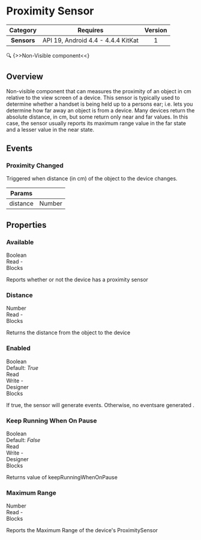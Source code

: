 # Proximity Sensor

| Category | Requires | Version |
|:--------:|:-------:|:--------:|
|**Sensors**|<span class="chip chip-any">API 19, Android 4.4 - 4.4.4 KitKat</span>|<span class="chip chip-number">1</span>|

:mag: {>>Non-Visible component<<}

## Overview

Non-visible component that can measures the proximity of an object in cm relative to the view screen of a device. This sensor is typically used to determine whether a handset is being held up to a persons ear; i.e. lets you determine how far away an object is from a device. Many devices return the absolute distance, in cm, but some return only near and far values. In this case, the sensor usually reports its maximum range value in the far state and a lesser value in the near state.

## Events

### Proximity Changed

Triggered when distance (in cm) of the object to the device changes.

<div class="block" ai2-block="event" not-rendered="true" value="%7B%22componentName%22:%20%22Proximity%20Sensor%22,%20%22name%22:%20%22Proximity%20Changed%22,%20%22param%22:%20%5B%22distance%22%5D%7D"></div>

| Params | []() |
|--------|------|
|distance|<span class="chip chip-number">Number</span>|

## Properties

### Available

<span style="user-select: none; white-space:pre-wrap;"><span class="chip chip-boolean">Boolean</span>          <span class="chip chip-rw">Read</span> - <span class="chip chip-bd">Blocks</span>&#32;</span>

Reports whether or not the device has a proximity sensor

<div class="block" ai2-block="property" not-rendered="true" value="%7B%22componentName%22:%20%22Proximity%20Sensor%22,%20%22name%22:%20%22Available%22,%20%22getter%22:%20true%7D"></div>

### Distance

<span style="user-select: none; white-space:pre-wrap;"><span class="chip chip-number">Number</span>          <span class="chip chip-rw">Read</span> - <span class="chip chip-bd">Blocks</span>&#32;</span>

Returns the distance from the object to the device

<div class="block" ai2-block="property" not-rendered="true" value="%7B%22componentName%22:%20%22Proximity%20Sensor%22,%20%22name%22:%20%22Distance%22,%20%22getter%22:%20true%7D"></div>

### Enabled

<span style="user-select: none; white-space:pre-wrap;"><span class="chip chip-boolean">Boolean</span> <span class="chip chip-boolean">Default: <i>True</i></span>          <span class="chip chip-rw">Read</span> <span class="chip chip-rw">Write</span> - <span class="chip chip-bd">Designer</span> <span class="chip chip-bd">Blocks</span>&#32;</span>

If true, the sensor will generate events. Otherwise, no eventsare generated .

<div class="block" ai2-block="property" not-rendered="true" value="%7B%22componentName%22:%20%22Proximity%20Sensor%22,%20%22name%22:%20%22Enabled%22,%20%22getter%22:%20true%7D"></div>
<div class="block" ai2-block="property" not-rendered="true" value="%7B%22componentName%22:%20%22Proximity%20Sensor%22,%20%22name%22:%20%22Enabled%22,%20%22getter%22:%20false%7D"></div>

### Keep Running When On Pause

<span style="user-select: none; white-space:pre-wrap;"><span class="chip chip-boolean">Boolean</span> <span class="chip chip-boolean">Default: <i>False</i></span>          <span class="chip chip-rw">Read</span> <span class="chip chip-rw">Write</span> - <span class="chip chip-bd">Designer</span> <span class="chip chip-bd">Blocks</span>&#32;</span>

Returns value of keepRunningWhenOnPause

<div class="block" ai2-block="property" not-rendered="true" value="%7B%22componentName%22:%20%22Proximity%20Sensor%22,%20%22name%22:%20%22Keep%20Running%20When%20On%20Pause%22,%20%22getter%22:%20true%7D"></div>
<div class="block" ai2-block="property" not-rendered="true" value="%7B%22componentName%22:%20%22Proximity%20Sensor%22,%20%22name%22:%20%22Keep%20Running%20When%20On%20Pause%22,%20%22getter%22:%20false%7D"></div>

### Maximum Range

<span style="user-select: none; white-space:pre-wrap;"><span class="chip chip-number">Number</span>          <span class="chip chip-rw">Read</span> - <span class="chip chip-bd">Blocks</span>&#32;</span>

Reports the Maximum Range of the device's ProximitySensor

<div class="block" ai2-block="property" not-rendered="true" value="%7B%22componentName%22:%20%22Proximity%20Sensor%22,%20%22name%22:%20%22Maximum%20Range%22,%20%22getter%22:%20true%7D"></div>
